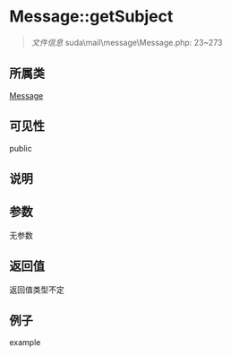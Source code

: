 # Message::getSubject



> *文件信息* suda\mail\message\Message.php: 23~273

## 所属类 

[Message](../Message.md)

## 可见性

 public 

## 说明




## 参数


无参数


## 返回值

返回值类型不定


## 例子

example